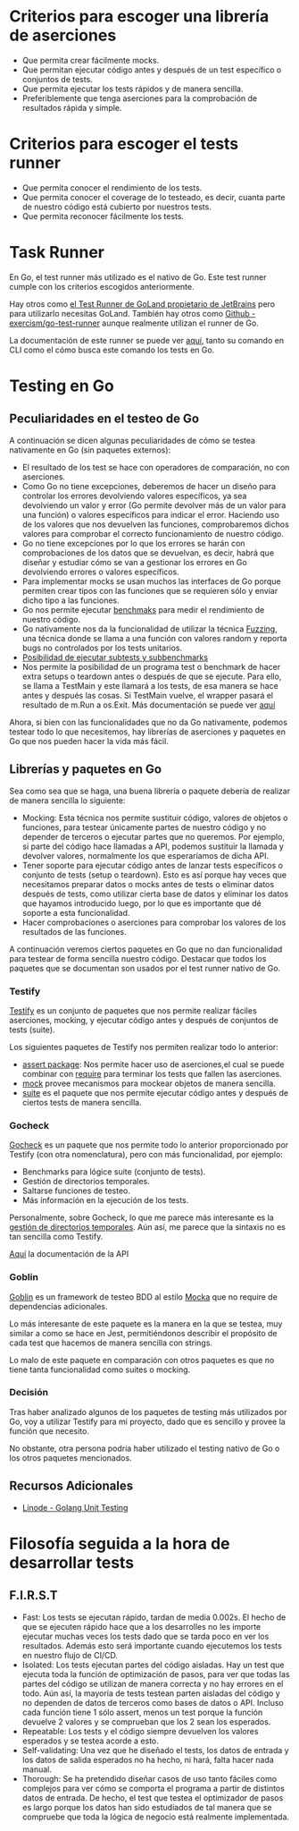# Criterios para escoger una librería de aserciones

- Que permita crear fácilmente mocks.
- Que permitan ejecutar código antes y después de un test específico o conjuntos de tests.
- Que permita ejecutar los tests rápidos y de manera sencilla.
- Preferiblemente que tenga aserciones para la comprobación de resultados rápida y simple.

# Criterios para escoger el tests runner

- Que permita conocer el rendimiento de los tests.
- Que permita conocer el coverage de lo testeado, es decir, cuanta parte de nuestro código está cubierto por nuestros tests.
- Que permita reconocer fácilmente los tests.

# Task Runner

En Go, el test runner más utilizado es el nativo de Go.
Este test runner cumple con los criterios escogidos anteriormente.

Hay otros como [el Test Runner de GoLand propietario de JetBrains](https://www.jetbrains.com/help/go/test-runner-tab.html) pero para utilizarlo necesitas GoLand.
También hay otros como [Github - exercism/go-test-runner](https://github.com/exercism/go-test-runner) aunque realmente utilizan el runner de Go.

La documentación de este runner se puede ver [aquí](https://github.com/exercism/go-test-runner), tanto su comando en CLI como el cómo busca este comando los tests en Go.

# Testing en Go

## Peculiaridades en el testeo de Go

A continuación se dicen algunas peculiaridades de cómo se testea nativamente en Go (sin paquetes externos):

- El resultado de los test se hace con operadores de comparación, no con aserciones.
- Como Go no tiene excepciones, deberemos de hacer un diseño para controlar los errores devolviendo valores específicos, ya sea devolviendo un valor y error (Go permite devolver más de un valor para una función) o valores específicos para indicar el error. Haciendo uso de los valores que nos devuelven las funciones, comprobaremos dichos valores para comprobar el correcto funcionamiento de nuestro código.
- Go no tiene excepciones por lo que los errores se harán con comprobaciones de los datos que se devuelvan, es decir, habrá que diseñar y estudiar cómo se van a gestionar los errores en Go devolviendo errores o valores específicos.
- Para implementar mocks se usan muchos las interfaces de Go porque permiten crear tipos con las funciones que se requieren sólo y enviar dicho tipo a las funciones.
- Go nos permite ejecutar [benchmaks](https://pkg.go.dev/testing#hdr-Benchmarks) para medir el rendimiento de nuestro código.
- Go nativamente nos da la funcionalidad de utilizar la técnica [Fuzzing](https://pkg.go.dev/testing#hdr-Fuzzing), una técnica donde se llama a una función con valores random y reporta bugs no controlados por los tests unitarios.
- [Posibilidad de ejecutar subtests y subbenchmarks](https://pkg.go.dev/testing#hdr-Subtests_and_Sub_benchmarks)
- Nos permite la posibilidad de un programa test o benchmark de hacer extra setups o teardown antes o después de que se ejecute. Para ello, se llama a TestMain y este llamará a los tests, de esa manera se hace antes y después las cosas. Si TestMain vuelve, el wrapper pasará el resultado de m.Run a os.Exit. Más documentación se puede ver [aquí](https://pkg.go.dev/testing#hdr-Main)

Ahora, si bien con las funcionalidades que no da Go nativamente, podemos testear todo lo que necesitemos, hay librerías de aserciones y paquetes en Go que nos pueden hacer la vida más fácil.

## Librerías y paquetes en Go

Sea como sea que se haga, una buena librería o paquete debería de realizar de manera sencilla lo siguiente:
- Mocking: Esta técnica nos permite sustituir código, valores de objetos o funciones, para testear únicamente partes de nuestro código y no depender de terceros o ejecutar partes que no queremos. Por ejemplo, si parte del código hace llamadas a API, podemos sustituir la llamada y devolver valores, normalmente los que esperaríamos de dicha API.
- Tener soporte para ejecutar código antes de lanzar tests específicos o conjunto de tests (setup o teardown). Esto es así porque hay veces que necesitamos preparar datos o mocks antes de tests o eliminar datos después de tests, como utilizar cierta base de datos y eliminar los datos que hayamos introducido luego, por lo que es importante que dé soporte a esta funcionalidad.
- Hacer comprobaciones o aserciones para comprobar los valores de los resultados de las funciones.

A continuación veremos ciertos paquetes en Go que no dan funcionalidad para testear de forma sencilla nuestro código.
Destacar que todos los paquetes que se documentan son usados por el test runner nativo de Go.

### Testify

[Testify](https://github.com/stretchr/testify) es un conjunto de paquetes que nos permite realizar fáciles aserciones, mocking, y ejecutar código antes y después de conjuntos de tests (suite).

Los siguientes paquetes de Testify nos permiten realizar todo lo anterior:
- [assert package](https://github.com/stretchr/testify#assert-package): Nos permite hacer uso de aserciones,el cual se puede combinar con [require](https://github.com/stretchr/testify#require-package) para terminar los tests que fallen las aserciones.
- [mock](https://github.com/stretchr/testify#require-package) provee mecanismos para mockear objetos de manera sencilla.
- [suite](https://github.com/stretchr/testify#suite-package) es el paquete que nos permite ejecutar código antes y después de ciertos tests de manera sencilla.

### Gocheck

[Gocheck](https://labix.org/gocheck) es un paquete que nos permite todo lo anterior proporcionado por Testify (con otra nomenclatura), pero con más funcionalidad, por ejemplo:
- Benchmarks para lógice suite (conjunto de tests).
- Gestión de directorios temporales.
- Saltarse funciones de testeo.
- Más información en la ejecución de los tests.

Personalmente, sobre Gocheck, lo que me parece más interesante es la [gestión de directorios temporales](https://pkg.go.dev/gopkg.in/check.v1#C.MkDir).
Aún así, me parece que la sintaxis no es tan sencilla como Testify.

[Aquí](https://pkg.go.dev/gopkg.in/check.v1) la documentación de la API

### Goblin

[Goblin](https://github.com/franela/goblin) es un framework de testeo BDD al estilo [Mocka](https://mochajs.org/) que no require de dependencias adicionales.

Lo más interesante de este paquete es la manera en la que se testea, muy similar a como se hace en Jest, permitiéndonos describir el propósito de cada test que hacemos de manera sencilla con strings.

Lo malo de este paquete en comparación con otros paquetes es que no tiene tanta funcionalidad como suites o mocking.

### Decisión

Tras haber analizado algunos de los paquetes de testing más utilizados por Go, voy a utilizar Testify para mi proyecto, dado que es sencillo y provee la función que necesito.

No obstante, otra persona podría haber utilizado el testing nativo de Go o los otros paquetes mencionados.

## Recursos Adicionales

- [Linode - Golang Unit Testing](https://www.linode.com/docs/guides/golang-unit-testing/)

# Filosofía seguida a la hora de desarrollar tests

## F.I.R.S.T

- Fast: Los tests se ejecutan rápido, tardan de media 0.002s. El hecho de que se ejecuten rápido hace que a los desarrolles no les importe ejecutar muchas veces los tests dado que se tarda poco en ver los resultados. Además esto será importante cuando ejecutemos los tests en nuestro flujo de CI/CD.
- Isolated: Los tests ejecutan partes del código aisladas. Hay un test que ejecuta toda la función de optimización de pasos, para ver que todas las partes del código se utilizan de manera correcta y no hay errores en el todo. Aún así, la mayoría de tests testean parten aisladas del código y no dependen de datos de terceros como bases de datos o API. Incluso cada función tiene 1 sólo assert, menos un test porque la función devuelve 2 valores y se comprueban que los 2 sean los esperados.
- Repeatable: Los tests y el código siempre devuelven los valores esperados y se testea acorde a esto.
- Self-validating: Una vez que he diseñado el tests, los datos de entrada y los datos de salida esperados no ha hecho, ni hará, falta hacer nada manual.
- Thorough: Se ha pretendido diseñar casos de uso tanto fáciles como complejos para ver cómo se comporta el programa a partir de distintos datos de entrada. De hecho, el test que testea el optimizador de pasos es largo porque los datos han sido estudiados de tal manera que se compruebe que toda la lógica de negocio está realmente implementada.
